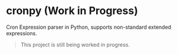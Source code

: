 # cronpy (Work in Progress)
Cron Expression parser in Python, supports non-standard extended expressions.

> This project is still being worked in progress.
